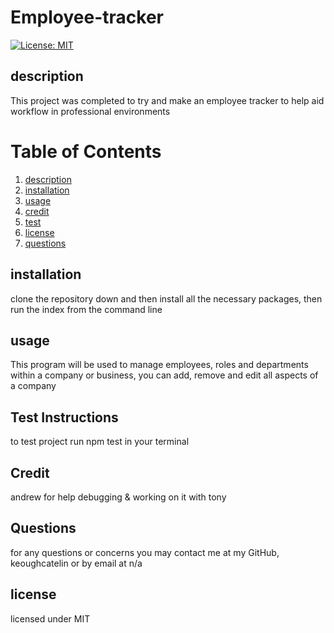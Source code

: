 # Employee-tracker

[![License: MIT](https://img.shields.io/badge/License-MIT-yellow.svg)](https://opensource.org/licenses/MIT)

## description

This project was completed to try and make an employee tracker to help aid workflow in professional environments

# Table of Contents

1. [description](##description)
2. [installation](##installation)
3. [usage](##usage)
4. [credit](##credit)
5. [test](##test)
6. [license](##license)
7. [questions](##questions)

## installation

clone the repository down and then install all the necessary packages, then run the index from the command line

## usage

This program will be used to manage employees, roles and departments within a company or business, you can add, remove and edit all aspects of a company

## Test Instructions

to test project run npm test in your terminal

## Credit

andrew for help debugging & working on it with tony

## Questions

for any questions or concerns you may contact me at my GitHub, keoughcatelin or by email at n/a

## license

licensed under MIT
